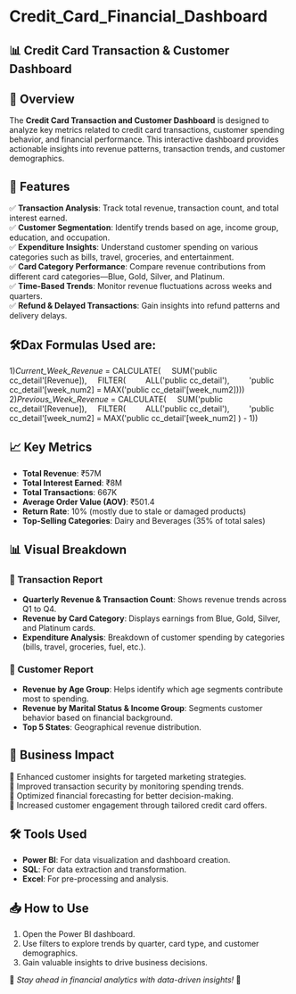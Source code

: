 # Credit_Card_Financial_Dashboard
## 📊 Credit Card Transaction & Customer Dashboard

## 📌 Overview
The **Credit Card Transaction and Customer Dashboard** is designed to analyze key metrics related to credit card transactions, customer spending behavior, and financial performance. This interactive dashboard provides actionable insights into revenue patterns, transaction trends, and customer demographics.

## 🚀 Features
✅ **Transaction Analysis**: Track total revenue, transaction count, and total interest earned.  
✅ **Customer Segmentation**: Identify trends based on age, income group, education, and occupation.  
✅ **Expenditure Insights**: Understand customer spending on various categories such as bills, travel, groceries, and entertainment.  
✅ **Card Category Performance**: Compare revenue contributions from different card categories—Blue, Gold, Silver, and Platinum.  
✅ **Time-Based Trends**: Monitor revenue fluctuations across weeks and quarters.  
✅ **Refund & Delayed Transactions**: Gain insights into refund patterns and delivery delays.

## 🛠️Dax Formulas Used are:
1)*Current_Week_Revenue* = CALCULATE(
    SUM('public cc_detail'[Revenue]),
    FILTER(
        ALL('public cc_detail'),
        'public cc_detail'[week_num2] = MAX('public cc_detail'[week_num2])))
2)*Previous_Week_Revenue* = CALCULATE(
    SUM('public cc_detail'[Revenue]),
    FILTER(
        ALL('public cc_detail'),
        'public cc_detail'[week_num2] = MAX('public cc_detail'[week_num2] ) - 1))


## 📈 Key Metrics
- **Total Revenue**: ₹57M
- **Total Interest Earned**: ₹8M
- **Total Transactions**: 667K
- **Average Order Value (AOV)**: ₹501.4
- **Return Rate**: 10% (mostly due to stale or damaged products)
- **Top-Selling Categories**: Dairy and Beverages (35% of total sales)

## 📊 Visual Breakdown
### 🔹 Transaction Report
- **Quarterly Revenue & Transaction Count**: Shows revenue trends across Q1 to Q4.
- **Revenue by Card Category**: Displays earnings from Blue, Gold, Silver, and Platinum cards.
- **Expenditure Analysis**: Breakdown of customer spending by categories (bills, travel, groceries, fuel, etc.).

### 🔹 Customer Report
- **Revenue by Age Group**: Helps identify which age segments contribute most to spending.
- **Revenue by Marital Status & Income Group**: Segments customer behavior based on financial background.
- **Top 5 States**: Geographical revenue distribution.

## 🎯 Business Impact
🔹 Enhanced customer insights for targeted marketing strategies.  
🔹 Improved transaction security by monitoring spending trends.  
🔹 Optimized financial forecasting for better decision-making.  
🔹 Increased customer engagement through tailored credit card offers.  

## 🛠️ Tools Used
- **Power BI**: For data visualization and dashboard creation.
- **SQL**: For data extraction and transformation.
- **Excel**: For pre-processing and analysis.

## 📥 How to Use
1. Open the Power BI dashboard.
2. Use filters to explore trends by quarter, card type, and customer demographics.
3. Gain valuable insights to drive business decisions.

📌 *Stay ahead in financial analytics with data-driven insights!* 🚀

